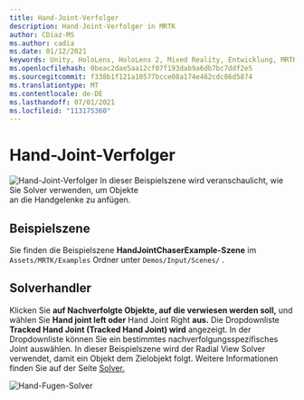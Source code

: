 ```yaml
---
title: Hand-Joint-Verfolger
description: Hand-Joint-Verfolger in MRTK
author: CDiaz-MS
ms.author: cadia
ms.date: 01/12/2021
keywords: Unity, HoloLens, HoloLens 2, Mixed Reality, Entwicklung, MRTK,
ms.openlocfilehash: 0beac2dae5aa12cf07f193dab9a6db7bc7ddf2e5
ms.sourcegitcommit: f338b1f121a10577bcce08a174e462cdc86d5874
ms.translationtype: MT
ms.contentlocale: de-DE
ms.lasthandoff: 07/01/2021
ms.locfileid: "113175360"
---
```

# <a name="hand-joint-chaser"></a>Hand-Joint-Verfolger

![Hand-Joint-Verfolger In dieser Beispielszene wird veranschaulicht, wie Sie Solver verwenden, um Objekte ](../images/hand-joint-chaser/MRTK_HandJointChaser_Main.jpg) an die Handgelenke zu anfügen.

## <a name="example-scene"></a>Beispielszene

Sie finden die Beispielszene **HandJointChaserExample-Szene** im `Assets/MRTK/Examples` Ordner unter `Demos/Input/Scenes/` .

## <a name="solver-handler"></a>Solverhandler

Klicken Sie **auf Nachverfolgte Objekte, auf die verwiesen werden soll,** und wählen Sie **Hand joint left oder** Hand Joint Right **aus.** Die Dropdownliste **Tracked Hand Joint (Tracked Hand Joint) wird** angezeigt. In der Dropdownliste können Sie ein bestimmtes nachverfolgungsspezifisches Joint auswählen. In dieser Beispielszene wird der Radial View Solver verwendet, damit ein Objekt dem Zielobjekt folgt. Weitere Informationen finden Sie auf der Seite [Solver.](../ux-building-blocks/solvers/solver.md)

![Hand-Fugen-Solver](../images/hand-joint-chaser/MRTK_Solver_HandJoint.jpg)
